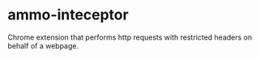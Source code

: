 # ammo-inteceptor
Chrome extension that performs http requests with restricted headers on behalf of a webpage.
